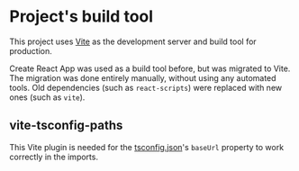 # Project's build tool

This project uses [Vite](https://vite.dev/) as the development server and build tool for production.

Create React App was used as a build tool before, but was migrated to Vite. The migration was done entirely manually, without using any automated tools. Old dependencies (such as `react-scripts`) were replaced with new ones (such as `vite`).

## vite-tsconfig-paths

This Vite plugin is needed for the [tsconfig.json](../tsconfig.json)'s `baseUrl` property to work correctly in the imports.
